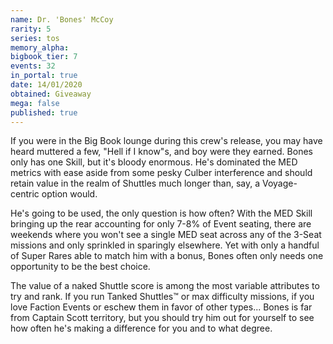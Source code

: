 ```yaml
---
name: Dr. 'Bones' McCoy
rarity: 5
series: tos
memory_alpha:
bigbook_tier: 7
events: 32
in_portal: true
date: 14/01/2020
obtained: Giveaway
mega: false
published: true
---
```


If you were in the Big Book lounge during this crew's release, you may have heard muttered a few, "Hell if I know"s, and boy were they earned. Bones only has one Skill, but it's bloody enormous. He's dominated the MED metrics with ease aside from some pesky Culber interference and should retain value in the realm of Shuttles much longer than, say, a Voyage-centric option would.

He's going to be used, the only question is how often? With the MED Skill bringing up the rear accounting for only 7-8% of Event seating, there are weekends where you won't see a single MED seat across any of the 3-Seat missions and only sprinkled in sparingly elsewhere. Yet with only a handful of Super Rares able to match him with a bonus, Bones often only needs one opportunity to be the best choice.

The value of a naked Shuttle score is among the most variable attributes to try and rank. If you run Tanked Shuttles™ or max difficulty missions, if you love Faction Events or eschew them in favor of other types... Bones is far from Captain Scott territory, but you should try him out for yourself to see how often he's making a difference for you and to what degree.
